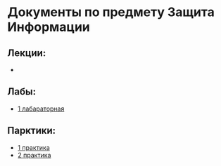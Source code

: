 # Документы по предмету Защита Информации

## Лекции:
 - 
 
## Лабы:
 - [1 лабараторная](labs\1lab\1lab_IS.ipynb)

## Парктики:
 - [1 практика](1_pract.md)
 - [2 практика](2_pract.md)